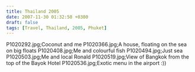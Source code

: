 ```yaml
---
title: Thailand 2005
date: 2007-11-30 01:32:50 +0300
draft: false
tags: [Travel, Thailand, 2005, Phuket]
---
```

P1020292.jpg;Coconut and me
P1020366.jpg;A house, floating on the sea on big floats
P1020408.jpg;Me and colourful fish
P1020494.jpg;Just sea
P1020503.jpg;Me and local Ronald
P1020519.jpg;View of Bangkok from the top of the Bayok Hotel
P1020536.jpg;Exotic menu in the airport :))